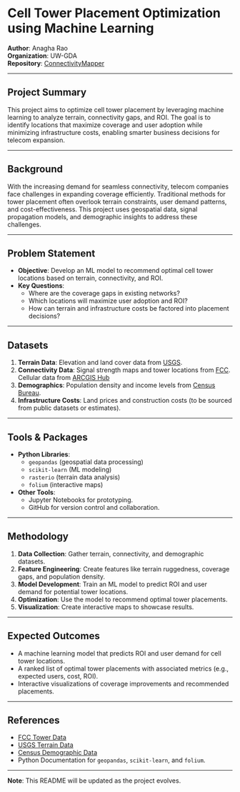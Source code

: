 # Cell Tower Placement Optimization using Machine Learning

**Author**: Anagha Rao  
**Organization**: UW-GDA  
**Repository**: [ConnectivityMapper](https://github.com/bobaplex/ConnectivityMapper?tab=readme-ov-file)  

---

## Project Summary  
This project aims to optimize cell tower placement by leveraging machine learning to analyze terrain, connectivity gaps, and ROI. The goal is to identify locations that maximize coverage and user adoption while minimizing infrastructure costs, enabling smarter business decisions for telecom expansion.

---

## Background  
With the increasing demand for seamless connectivity, telecom companies face challenges in expanding coverage efficiently. Traditional methods for tower placement often overlook terrain constraints, user demand patterns, and cost-effectiveness. This project uses geospatial data, signal propagation models, and demographic insights to address these challenges.

---

## Problem Statement  
- **Objective**: Develop an ML model to recommend optimal cell tower locations based on terrain, connectivity, and ROI.  
- **Key Questions**:  
  - Where are the coverage gaps in existing networks?  
  - Which locations will maximize user adoption and ROI?  
  - How can terrain and infrastructure costs be factored into placement decisions?  

---

## Datasets  
1. **Terrain Data**: Elevation and land cover data from [USGS](https://www.usgs.gov/).  
2. **Connectivity Data**: Signal strength maps and tower locations from [FCC](https://www.fcc.gov/). Cellular data from [ARCGIS Hub](https://hub.arcgis.com/datasets/geoplatform::cellular-towers/explore?location=2.226280%2C-18.957773%2C1.50)
3. **Demographics**: Population density and income levels from [Census Bureau](https://www.census.gov/).  
4. **Infrastructure Costs**: Land prices and construction costs (to be sourced from public datasets or estimates).  

---

## Tools & Packages  
- **Python Libraries**:  
  - `geopandas` (geospatial data processing)  
  - `scikit-learn` (ML modeling)  
  - `rasterio` (terrain data analysis)  
  - `folium` (interactive maps)  
- **Other Tools**:  
  - Jupyter Notebooks for prototyping.  
  - GitHub for version control and collaboration.  

---

## Methodology  
1. **Data Collection**: Gather terrain, connectivity, and demographic datasets.  
2. **Feature Engineering**: Create features like terrain ruggedness, coverage gaps, and population density.  
3. **Model Development**: Train an ML model to predict ROI and user demand for potential tower locations.  
4. **Optimization**: Use the model to recommend optimal tower placements.  
5. **Visualization**: Create interactive maps to showcase results.  

---

## Expected Outcomes  
- A machine learning model that predicts ROI and user demand for cell tower locations.  
- A ranked list of optimal tower placements with associated metrics (e.g., expected users, cost, ROI).  
- Interactive visualizations of coverage improvements and recommended placements.  

---

## References  
- [FCC Tower Data](https://www.fcc.gov/)  
- [USGS Terrain Data](https://www.usgs.gov/)  
- [Census Demographic Data](https://www.census.gov/)  
- Python Documentation for `geopandas`, `scikit-learn`, and `folium`.  

---

**Note**: This README will be updated as the project evolves.  
